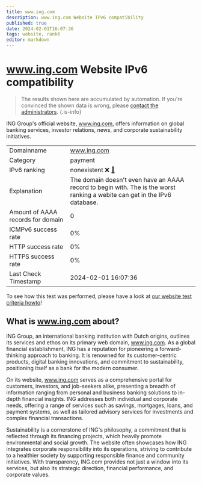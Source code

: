 ```yaml
---
title: www.ing.com
description: www.ing.com Website IPv6 compatibility
published: true
date: 2024-02-01T16:07:36
tags: website, rank6
editor: markdown
---
```


# www.ing.com Website IPv6 compatibility

> The results shown here are accumulated by automation. If you're convinced the shown data is wrong, please [contact the administrators](/howto/chat). 
{.is-info}

ING Group's official website, www.ing.com, offers information on global banking services, investor relations, news, and corporate sustainability initiatives.


|   |   |
| - | - |
| Domainname | www.ing.com
| Category | payment |
| IPv6 ranking | nonexistent :x: [🔗](/howto/ranking) |
| Explanation | The domain doesn't even have an AAAA record to begin with. The is the worst ranking a webite can get in the IPv6 database. |
| Amount of AAAA records for domain | 0 |
| ICMPv6 success rate | 0%|
| HTTP success rate | 0% |
| HTTPS success rate | 0% |
| Last Check Timestamp | 2024-02-01 16:07:36 |

To see how this test was performed, please have a look at [our website test criteria howto](/howto/testcriteria/website)!


## What is www.ing.com about?
ING Group, an international banking institution with Dutch origins, outlines its services and ethos on its primary web domain, www.ing.com. As a global financial establishment, ING has a reputation for pioneering a forward-thinking approach to banking. It is renowned for its customer-centric products, digital banking innovations, and commitment to sustainability, positioning itself as a bank for the modern consumer.

On its website, www.ing.com serves as a comprehensive portal for customers, investors, and job-seekers alike, presenting a breadth of information ranging from personal and business banking solutions to in-depth financial insights. ING addresses both individual and corporate needs, offering a range of services such as savings, mortgages, loans, and payment systems, as well as tailored advisory services for investments and complex financial transactions.

Sustainability is a cornerstone of ING's philosophy, a commitment that is reflected through its financing projects, which heavily promote environmental and social growth. The website often showcases how ING integrates corporate responsibility into its operations, striving to contribute to a healthier society by supporting responsible finance and community initiatives. With transparency, ING.com provides not just a window into its services, but also its strategic direction, financial performance, and corporate values.


